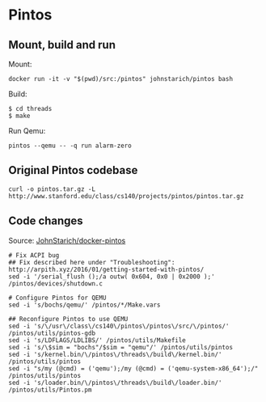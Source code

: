 # Pintos

## Mount, build and run

Mount:

```
docker run -it -v "$(pwd)/src:/pintos" johnstarich/pintos bash
```

Build:

```
$ cd threads
$ make
```

Run Qemu: 

```
pintos --qemu -- -q run alarm-zero
```

## Original Pintos codebase

```
curl -o pintos.tar.gz -L http://www.stanford.edu/class/cs140/projects/pintos/pintos.tar.gz
```

## Code changes

Source: [JohnStarich/docker-pintos](https://github.com/JohnStarich/docker-pintos)

```
# Fix ACPI bug
## Fix described here under "Troubleshooting": http://arpith.xyz/2016/01/getting-started-with-pintos/
sed -i '/serial_flush ();/a outw( 0x604, 0x0 | 0x2000 );' /pintos/devices/shutdown.c

# Configure Pintos for QEMU
sed -i 's/bochs/qemu/' /pintos/*/Make.vars

## Reconfigure Pintos to use QEMU
sed -i 's/\/usr\/class\/cs140\/pintos\/pintos\/src/\/pintos/' /pintos/utils/pintos-gdb
sed -i 's/LDFLAGS/LDLIBS/' /pintos/utils/Makefile
sed -i 's/\$sim = "bochs"/$sim = "qemu"/' /pintos/utils/pintos
sed -i 's/kernel.bin/\/pintos\/threads\/build\/kernel.bin/' /pintos/utils/pintos
sed -i "s/my (@cmd) = ('qemu');/my (@cmd) = ('qemu-system-x86_64');/" /pintos/utils/pintos
sed -i 's/loader.bin/\/pintos\/threads\/build\/loader.bin/' /pintos/utils/Pintos.pm
```